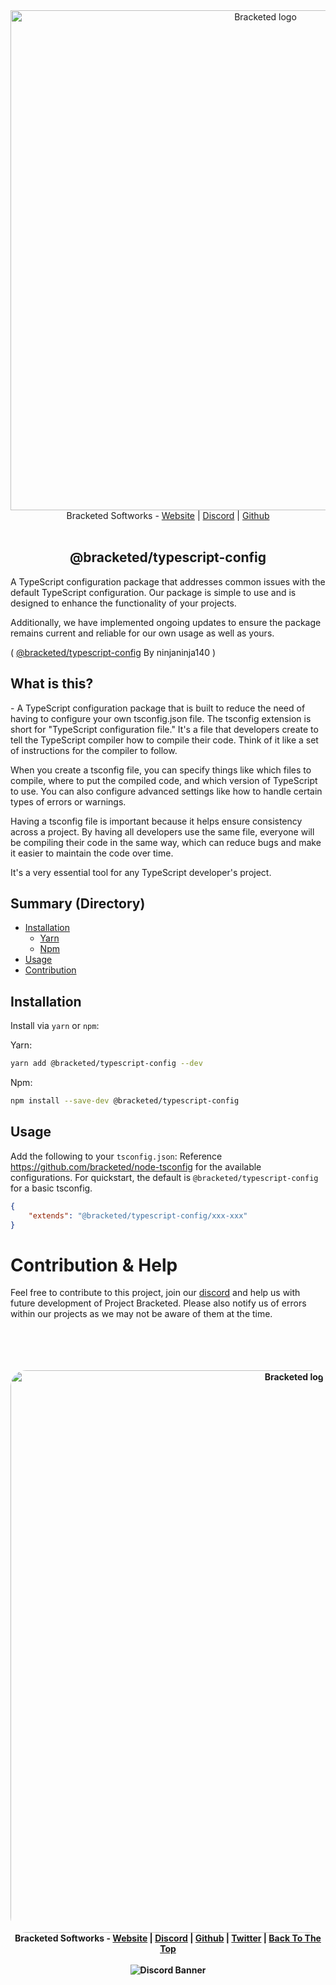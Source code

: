 <div align="center" id="top">
    <img src="https://raw.githubusercontent.com/Bracketed/Bracketed-Packages/main/assets/LogoText.png" alt="Bracketed logo" width="800"/>
    Bracketed Softworks - <a href="https://bracketed.co.uk" >Website</a> | <a href="https://bracketed.co.uk/discord" >Discord</a> | <a href="https://github.com/Bracketed" >Github</a>
</div>

<br>

<h2 align="center">@bracketed/typescript-config</h2>

A TypeScript configuration package that addresses common issues with the default TypeScript configuration. Our package is simple to use and is designed to enhance the functionality of your projects.

Additionally, we have implemented ongoing updates to ensure the package remains current and reliable for our own usage as well as yours.

( [@bracketed/typescript-config](https://yarnpkg.com/package/@bracketed/typescript-config) By ninjaninja140 )

<h2>What is this?</h2>
- A TypeScript configuration package that is built to reduce the need of having to configure your own tsconfig.json file.
The tsconfig extension is short for "TypeScript configuration file." It's a file that developers create to tell the TypeScript compiler how to compile their code. Think of it like a set of instructions for the compiler to follow.

When you create a tsconfig file, you can specify things like which files to compile, where to put the compiled code, and which version of TypeScript to use. You can also configure advanced settings like how to handle certain types of errors or warnings.

Having a tsconfig file is important because it helps ensure consistency across a project. By having all developers use the same file, everyone will be compiling their code in the same way, which can reduce bugs and make it easier to maintain the code over time.

It's a very essential tool for any TypeScript developer's project.

<h2>Summary (Directory)</h2>

- [Installation](#Installation)
      <!--truncate-->
    - [Yarn](#YarnInstall)
    - [Npm](#NpmInstall)
- [Usage](#Usage)
- [Contribution](#Contribution)

<h2 id="Installation">Installation</h2>

Install via `yarn` or `npm`:

<p id="YarnInstall">Yarn:</p>

```sh
yarn add @bracketed/typescript-config --dev
```

<p id="NpmInstall">Npm:</p>

```sh
npm install --save-dev @bracketed/typescript-config
```

<h2 id="Usage">Usage</h2>

Add the following to your `tsconfig.json`:
Reference <https://github.com/bracketed/node-tsconfig> for the available configurations.
For quickstart, the default is `@bracketed/typescript-config` for a basic tsconfig.

```json
{
	"extends": "@bracketed/typescript-config/xxx-xxx"
}
```

<h1 id="Contribution">Contribution & Help</h1>

Feel free to contribute to this project, join our [discord](https://bracketed.co.uk/discord) and help us with future development of Project Bracketed.
Please also notify us of errors within our projects as we may not be aware of them at the time.

<br>
<br>
<br>
<br>

<div align="center" style="font-weight: bold">
    <img src="https://raw.githubusercontent.com/Bracketed/Bracketed-Packages/main/assets/LogoBannerRounded.png" alt="Bracketed logo" width="900" style="border-radius: 25px" />
    Bracketed Softworks - <a href="https://bracketed.co.uk" >Website</a> | <a href="https://bracketed.co.uk/discord" >Discord</a> | <a href="https://github.com/Bracketed" >Github</a> | <a href="https://twitter.com/teambracketed" >Twitter</a> | <a href="#top" >Back To The Top</a>
    <br>
    <br>
    <img src="https://discordapp.com/api/guilds/1041758035355369542/widget.png?style=banner2" alt="Discord Banner" href="https://bracketed.co.uk/discord"/>
</div>

